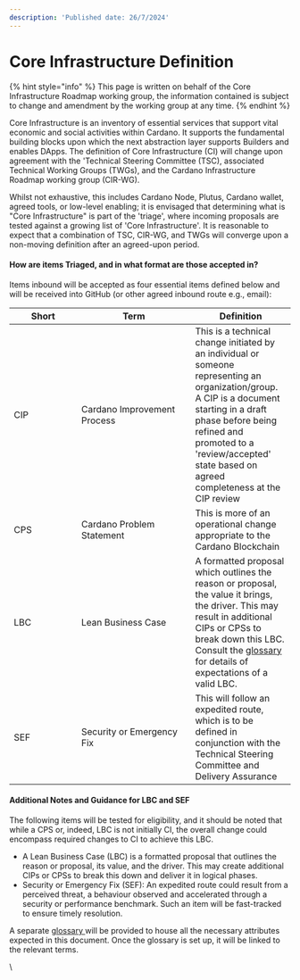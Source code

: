 ```yaml
---
description: 'Published date: 26/7/2024'
---
```


# Core Infrastructure Definition

{% hint style="info" %}
This page is written on behalf of the Core Infrastructure Roadmap working group, the information contained is subject to change and amendment by the working group at any time.
{% endhint %}

Core Infrastructure is an inventory of essential services that support vital economic and social activities within Cardano. It supports the fundamental building blocks upon which the next abstraction layer supports Builders and enables DApps. The definition of Core Infrastructure (CI) will change upon agreement with the 'Technical Steering Committee (TSC), associated Technical Working Groups (TWGs), and the Cardano Infrastructure Roadmap working group (CIR-WG).

Whilst not exhaustive, this includes Cardano Node, Plutus, Cardano wallet, agreed tools, or low-level enabling; it is envisaged that determining what is "Core Infrastructure" is part of the 'triage', where incoming proposals are tested against a growing list of 'Core Infrastructure'. It is reasonable to expect that a combination of TSC, CIR-WG, and TWGs will converge upon a non-moving definition after an agreed-upon period.

#### How are items Triaged, and in what format are those accepted in?

Items inbound will be accepted as four essential items defined below and will be received into GitHub (or other agreed inbound route e.g., email):

<table><thead><tr><th width="105">Short</th><th width="188">Term</th><th>Definition</th></tr></thead><tbody><tr><td>CIP</td><td>Cardano Improvement Process</td><td>This is a technical change initiated by an individual or someone representing an organization/group. A CIP is a document starting in a draft phase before being refined and promoted to a 'review/accepted' state based on agreed completeness at the CIP review</td></tr><tr><td>CPS</td><td>Cardano Problem Statement</td><td>This is more of an operational change appropriate to the Cardano Blockchain</td></tr><tr><td>LBC</td><td>Lean Business Case</td><td>A formatted proposal which outlines the reason or proposal, the value it brings, the driver. This may result in additional CIPs or CPSs to break down this LBC. Consult the <a href="https://github.com/IntersectMBO/glossary-intersect-all">glossary</a> for details of expectations of a valid LBC.</td></tr><tr><td>SEF</td><td>Security or Emergency Fix</td><td>This will follow an expedited route, which is to be defined in conjunction with the Technical Steering Committee and Delivery Assurance</td></tr></tbody></table>

#### Additional Notes and Guidance for LBC and SEF

The following items will be tested for eligibility, and it should be noted that while a CPS or, indeed, LBC is not initially CI, the overall change could encompass required changes to CI to achieve this LBC.

* A Lean Business Case (LBC) is a formatted proposal that outlines the reason or proposal, its value, and the driver. This may create additional CIPs or CPSs to break this down and deliver it in logical phases.
* Security or Emergency Fix (SEF): An expedited route could result from a perceived threat, a behaviour observed and accelerated through a security or performance benchmark. Such an item will be fast-tracked to ensure timely resolution.

A separate [glossary ](https://github.com/IntersectMBO/glossary-intersect-all)will be provided to house all the necessary attributes expected in this document. Once the glossary is set up, it will be linked to the relevant terms.

\
